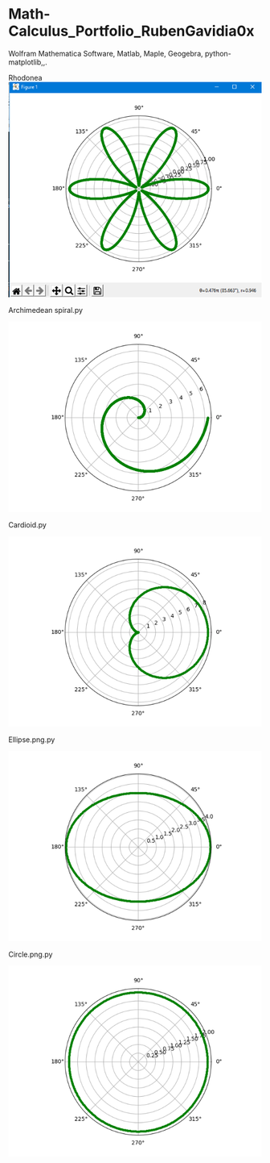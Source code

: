 # Math-Calculus_Portfolio_RubenGavidia0x
Wolfram Mathematica Software, Matlab, Maple, Geogebra, python-matplotlib,,. 

Rhodonea
![asd](https://github.com/RubenGavidia/Math-Calculus_Portfolio_RubenGavidia0x/blob/main/Rhodonea.png)

Archimedean spiral.py

![archi](https://github.com/RubenGavidia/Math-Calculus_Portfolio_RubenGavidia0x/blob/main/Archimedean%20spiral.png)

Cardioid.py

![archi](https://github.com/RubenGavidia/Math-Calculus_Portfolio_RubenGavidia0x/blob/main/Cardioid.py.png)

Ellipse.png.py

![archi](https://github.com/RubenGavidia/Math-Calculus_Portfolio_RubenGavidia0x/blob/main/Ellipse.png)

Circle.png.py

![archi](https://github.com/RubenGavidia/Math-Calculus_Portfolio_RubenGavidia0x/blob/main/Circle.py.png)
